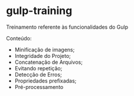 # gulp-training
Treinamento referente às funcionalidades do Gulp

Conteúdo:

- Minificação de imagens;
- Integridade do Projeto;
- Concatenação de Arquivos;
- Evitando repetição;
- Detecção de Erros;
- Propriedades prefixadas;
- Pré-processamento
